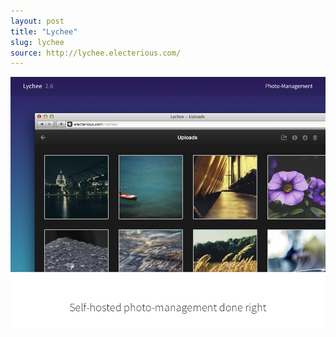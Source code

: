 ```yaml
---
layout: post
title: "Lychee"
slug: lychee
source: http://lychee.electerious.com/
---
```


<img src="/screenshots/lychee.png">
